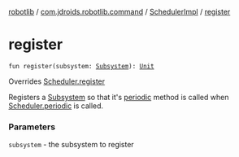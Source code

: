 [robotlib](../../index.md) / [com.jdroids.robotlib.command](../index.md) / [SchedulerImpl](index.md) / [register](./register.md)

# register

`fun register(subsystem: `[`Subsystem`](../-subsystem/index.md)`): `[`Unit`](https://kotlinlang.org/api/latest/jvm/stdlib/kotlin/-unit/index.html)

Overrides [Scheduler.register](../-scheduler/register.md)

Registers a [Subsystem](../-subsystem/index.md) so that it's [periodic](../-subsystem/periodic.md)
method is called when [Scheduler.periodic](../-scheduler/periodic.md) is called.

### Parameters

`subsystem` - the subsystem to register